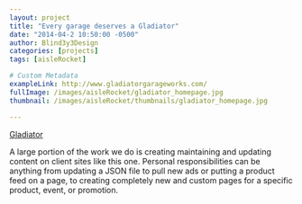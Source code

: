 ```yaml
---
layout: project
title: "Every garage deserves a Gladiator"
date: "2014-04-2 10:50:00 -0500"
author: Blind3y3Design
categories: [projects]
tags: [aisleRocket]

# Custom Metadata
exampleLink: http://www.gladiatorgarageworks.com/
fullImage: /images/aisleRocket/gladiator_homepage.jpg
thumbnail: /images/aisleRocket/thumbnails/gladiator_homepage.jpg

---
```


[Gladiator](http://www.gladiatorgarageworks.com/)

A large portion of the work we do is creating maintaining and updating content on client sites like this one. Personal responsibilities can be anything from updating a JSON file to pull new ads or putting a product feed on a page, to creating completely new and custom pages for a specific product, event, or promotion.
